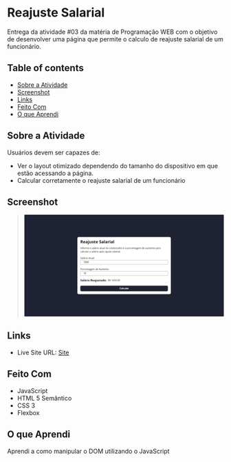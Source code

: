 # Reajuste Salarial

Entrega da atividade #03 da matéria de Programação WEB com o objetivo de desenvolver uma página que permite o calculo de reajuste salarial de um funcionário. 

## Table of contents

- [Sobre a Atividade](#sobre-a-atividade)
- [Screenshot](#screenshot)
- [Links](#links)
- [Feito Com](#feito-com)
- [O que Aprendi](#o-que-aprendi)

## Sobre a Atividade

Usuários devem ser capazes de:

- Ver o layout otimizado dependendo do tamanho do dispositivo em que estão acessando a página.
- Calcular corretamente o reajuste salarial de um funcionário

## Screenshot

> ![Thumbnail](./assets/img/resultado.png)

## Links

- Live Site URL: [Site](https://daviidsantos.github.io/reajuste-salarial/)

## Feito Com

- JavaScript
- HTML 5 Semântico
- CSS 3
- Flexbox

## O que Aprendi

Aprendi a como manipular o DOM utilizando o JavaScript
